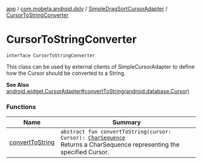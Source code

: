 [app](../../../index.md) / [com.mobeta.android.dslv](../../index.md) / [SimpleDragSortCursorAdapter](../index.md) / [CursorToStringConverter](.)

# CursorToStringConverter

`interface CursorToStringConverter`

This class can be used by external clients of SimpleCursorAdapter to define how the Cursor should be converted to a String.

**See Also**
[android.widget.CursorAdapter#convertToString(android.database.Cursor)](#)

### Functions

| Name | Summary |
|---|---|
| [convertToString](convert-to-string.md) | `abstract fun convertToString(cursor: Cursor): `[`CharSequence`](https://kotlinlang.org/api/latest/jvm/stdlib/kotlin/-char-sequence/index.html)<br>Returns a CharSequence representing the specified Cursor. |
